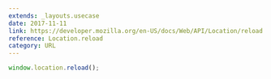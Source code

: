 ```yaml
---
extends: _layouts.usecase
date: 2017-11-11
link: https://developer.mozilla.org/en-US/docs/Web/API/Location/reload
reference: Location.reload
category: URL
---
```



```javascript
window.location.reload();
```

